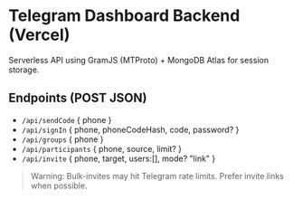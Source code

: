 # Telegram Dashboard Backend (Vercel)

Serverless API using GramJS (MTProto) + MongoDB Atlas for session storage.

## Endpoints (POST JSON)
- `/api/sendCode` { phone }
- `/api/signIn` { phone, phoneCodeHash, code, password? }
- `/api/groups` { phone }
- `/api/participants` { phone, source, limit? }
- `/api/invite` { phone, target, users:[], mode? "link" }

> Warning: Bulk-invites may hit Telegram rate limits. Prefer invite links when possible.
